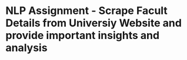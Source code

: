 # NLP Assignment - Scrape Facult Details from Universiy Website and provide important insights and analysis

